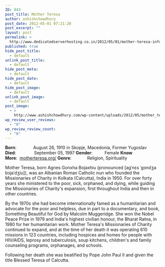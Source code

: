```yaml
---
ID: 843
post_title: Mother Teresa
author: ashishchowdhury
post_date: 2012-05-01 07:21:20
post_excerpt: ""
layout: post
permalink: >
  http://www.dedicatedserverhosting.co.in/2012/05/01/mother-teresa-info/
published: true
hide_post_title:
  - default
unlink_post_title:
  - default
hide_post_meta:
  - default
hide_post_date:
  - default
hide_post_image:
  - default
unlink_post_image:
  - default
post_image:
  - >
    http://www.ashishchowdhury.com/wp-content/uploads/2012/05/mother_teresa.jpg
wp_review_user_reviews:
  - "0"
wp_review_review_count:
  - "0"
---
```

<strong>Born</strong>:              August 26, 1910 in Skopje, Macedonia, Former Yugoslav
<strong>Died</strong>:               September 05, 1997
<strong>Gender</strong>:          Female
<strong>Know More</strong>:  <a title="Mother Teresa" href="http://www.motherteresa.org/">motherteresa.org/</a>
<strong>Genre</strong>:             Religion, Spirituality

Mother Teresa, born Agnes Gonxha Bojaxhiu (pronounced [aɡˈnɛs ˈɡɔndʒa bɔjaˈdʒiu]), was an Albanian Roman Catholic nun who founded the Missionaries of Charity in Kolkata (Calcutta), India in 1950. For over forty years she ministered to the poor, sick, orphaned, and dying, while guiding the Missionaries of Charity's expansion, first throughout India and then in other countries.

By the 1970s she had become internationally famed as a humanitarian and advocate for the poor and helpless, due in part to a documentary, and book, Something Beautiful for God by Malcolm Muggeridge. She won the Nobel Peace Prize in 1979 and India's highest civilian honour, the Bharat Ratna, in 1980 for her humanitarian work. Mother Teresa's Missionaries of Charity continued to expand, and at the time of her death it was operating 610 missions in 123 countries, including hospices and homes for people with HIV/AIDS, leprosy and tuberculosis, soup kitchens, children's and family counseling programs, orphanages, and schools.

Following her death she was beatified by Pope John Paul II and given the title Blessed Teresa of Calcutta.